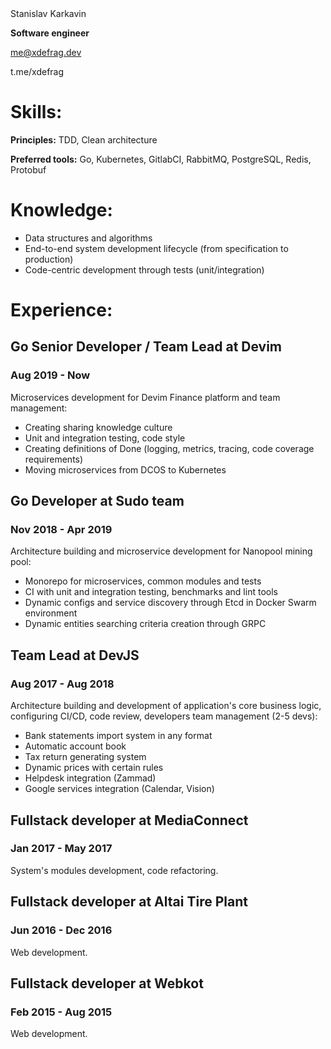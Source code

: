 <div class="org-center">
Stanislav Karkavin

****Software engineer****

me@xdefrag.dev

t.me/xdefrag
</div>


# Skills:

****Principles:**** TDD, Clean architecture

****Preferred tools:**** Go, Kubernetes, GitlabCI, RabbitMQ, PostgreSQL, Redis, Protobuf


# Knowledge:

-   Data structures and algorithms
-   End-to-end system development lifecycle (from specification to production)
-   Code-centric development through tests (unit/integration)


# Experience:


## Go Senior Developer / Team Lead at Devim


### Aug 2019 - Now

Microservices development for Devim Finance platform and team management:

-   Creating sharing knowledge culture
-   Unit and integration testing, code style
-   Creating definitions of Done (logging, metrics, tracing, code coverage requirements)
-   Moving microservices from DCOS to Kubernetes


## Go Developer at Sudo team


### Nov 2018 - Apr 2019

Architecture building and microservice development for Nanopool mining pool:

-   Monorepo for microservices, common modules and tests
-   CI with unit and integration testing, benchmarks and lint tools
-   Dynamic configs and service discovery through Etcd in Docker Swarm environment
-   Dynamic entities searching criteria creation through GRPC


## Team Lead at DevJS


### Aug 2017 - Aug 2018

Architecture building and development of application's core business logic, configuring CI/CD, code review, developers team management (2-5 devs):

-   Bank statements import system in any format
-   Automatic account book
-   Tax return generating system
-   Dynamic prices with certain rules
-   Helpdesk integration (Zammad)
-   Google services integration (Calendar, Vision)


## Fullstack developer at MediaConnect


### Jan 2017 - May 2017

System's modules development, code refactoring.


## Fullstack developer at Altai Tire Plant


### Jun 2016 - Dec 2016

Web development.


## Fullstack developer at Webkot


### Feb 2015 - Aug 2015

Web development.

